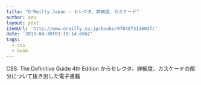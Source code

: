 ```yaml
---
title: "O'Reilly Japan - セレクタ、詳細度、カスケード"
author: azu
layout: post
itemUrl: 'http://www.oreilly.co.jp/books/9784873116037/'
date: '2013-04-30T03:19:14.666Z'
tags:
  - css
  - book
---
```

CSS: The Definitive Guide 4th Edition からセレクタ、詳細度、カスケードの部分について抜き出した電子書籍
